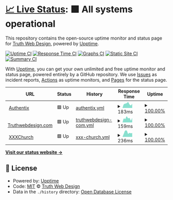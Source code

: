 # [📈 Live Status](https://upptime.truthwebdesign.com): <!--live status--> **🟩 All systems operational**

This repository contains the open-source uptime monitor and status page for [Truth Web Design](http://truthwebdesign.com), powered by [Upptime](https://github.com/upptime/upptime).

[![Uptime CI](https://github.com/TruthWebDesign/upptime/workflows/Uptime%20CI/badge.svg)](https://github.com/TruthWebDesign/upptime/actions?query=workflow%3A%22Uptime+CI%22)
[![Response Time CI](https://github.com/TruthWebDesign/upptime/workflows/Response%20Time%20CI/badge.svg)](https://github.com/TruthWebDesign/upptime/actions?query=workflow%3A%22Response+Time+CI%22)
[![Graphs CI](https://github.com/TruthWebDesign/upptime/workflows/Graphs%20CI/badge.svg)](https://github.com/TruthWebDesign/upptime/actions?query=workflow%3A%22Graphs+CI%22)
[![Static Site CI](https://github.com/TruthWebDesign/upptime/workflows/Static%20Site%20CI/badge.svg)](https://github.com/TruthWebDesign/upptime/actions?query=workflow%3A%22Static+Site+CI%22)
[![Summary CI](https://github.com/TruthWebDesign/upptime/workflows/Summary%20CI/badge.svg)](https://github.com/TruthWebDesign/upptime/actions?query=workflow%3A%22Summary+CI%22)

With [Upptime](https://upptime.js.org), you can get your own unlimited and free uptime monitor and status page, powered entirely by a GitHub repository. We use [Issues](https://github.com/TruthWebDesign/upptime/issues) as incident reports, [Actions](https://github.com/TruthWebDesign/upptime/actions) as uptime monitors, and [Pages](https://upptime.truthwebdesign.com) for the status page.

<!--start: status pages-->
<!-- This summary is generated by Upptime (https://github.com/upptime/upptime) -->
<!-- Do not edit this manually, your changes will be overwritten -->
<!-- prettier-ignore -->
| URL | Status | History | Response Time | Uptime |
| --- | ------ | ------- | ------------- | ------ |
| <img alt="" src="https://icons.duckduckgo.com/ip3/authentix.com.ico" height="13"> [Authentix](https://authentix.com) | 🟩 Up | [authentix.yml](https://github.com/TruthWebDesign/upptime/commits/HEAD/history/authentix.yml) | <details><summary><img alt="Response time graph" src="./graphs/authentix/response-time-week.png" height="20"> 183ms</summary><br><a href="https://upptime.truthweb.com/history/authentix"><img alt="Response time 299" src="https://img.shields.io/endpoint?url=https%3A%2F%2Fraw.githubusercontent.com%2FTruthWebDesign%2Fupptime%2FHEAD%2Fapi%2Fauthentix%2Fresponse-time.json"></a><br><a href="https://upptime.truthweb.com/history/authentix"><img alt="24-hour response time 121" src="https://img.shields.io/endpoint?url=https%3A%2F%2Fraw.githubusercontent.com%2FTruthWebDesign%2Fupptime%2FHEAD%2Fapi%2Fauthentix%2Fresponse-time-day.json"></a><br><a href="https://upptime.truthweb.com/history/authentix"><img alt="7-day response time 183" src="https://img.shields.io/endpoint?url=https%3A%2F%2Fraw.githubusercontent.com%2FTruthWebDesign%2Fupptime%2FHEAD%2Fapi%2Fauthentix%2Fresponse-time-week.json"></a><br><a href="https://upptime.truthweb.com/history/authentix"><img alt="30-day response time 193" src="https://img.shields.io/endpoint?url=https%3A%2F%2Fraw.githubusercontent.com%2FTruthWebDesign%2Fupptime%2FHEAD%2Fapi%2Fauthentix%2Fresponse-time-month.json"></a><br><a href="https://upptime.truthweb.com/history/authentix"><img alt="1-year response time 272" src="https://img.shields.io/endpoint?url=https%3A%2F%2Fraw.githubusercontent.com%2FTruthWebDesign%2Fupptime%2FHEAD%2Fapi%2Fauthentix%2Fresponse-time-year.json"></a></details> | <details><summary><a href="https://upptime.truthweb.com/history/authentix">100.00%</a></summary><a href="https://upptime.truthweb.com/history/authentix"><img alt="All-time uptime 99.80%" src="https://img.shields.io/endpoint?url=https%3A%2F%2Fraw.githubusercontent.com%2FTruthWebDesign%2Fupptime%2FHEAD%2Fapi%2Fauthentix%2Fuptime.json"></a><br><a href="https://upptime.truthweb.com/history/authentix"><img alt="24-hour uptime 100.00%" src="https://img.shields.io/endpoint?url=https%3A%2F%2Fraw.githubusercontent.com%2FTruthWebDesign%2Fupptime%2FHEAD%2Fapi%2Fauthentix%2Fuptime-day.json"></a><br><a href="https://upptime.truthweb.com/history/authentix"><img alt="7-day uptime 100.00%" src="https://img.shields.io/endpoint?url=https%3A%2F%2Fraw.githubusercontent.com%2FTruthWebDesign%2Fupptime%2FHEAD%2Fapi%2Fauthentix%2Fuptime-week.json"></a><br><a href="https://upptime.truthweb.com/history/authentix"><img alt="30-day uptime 99.94%" src="https://img.shields.io/endpoint?url=https%3A%2F%2Fraw.githubusercontent.com%2FTruthWebDesign%2Fupptime%2FHEAD%2Fapi%2Fauthentix%2Fuptime-month.json"></a><br><a href="https://upptime.truthweb.com/history/authentix"><img alt="1-year uptime 99.98%" src="https://img.shields.io/endpoint?url=https%3A%2F%2Fraw.githubusercontent.com%2FTruthWebDesign%2Fupptime%2FHEAD%2Fapi%2Fauthentix%2Fuptime-year.json"></a></details>
| <img alt="" src="https://icons.duckduckgo.com/ip3/truthwebdesign.com.ico" height="13"> [Truthwebdesign.com](https://truthwebdesign.com) | 🟩 Up | [truthwebdesign-com.yml](https://github.com/TruthWebDesign/upptime/commits/HEAD/history/truthwebdesign-com.yml) | <details><summary><img alt="Response time graph" src="./graphs/truthwebdesign-com/response-time-week.png" height="20"> 159ms</summary><br><a href="https://upptime.truthweb.com/history/truthwebdesign-com"><img alt="Response time 418" src="https://img.shields.io/endpoint?url=https%3A%2F%2Fraw.githubusercontent.com%2FTruthWebDesign%2Fupptime%2FHEAD%2Fapi%2Ftruthwebdesign-com%2Fresponse-time.json"></a><br><a href="https://upptime.truthweb.com/history/truthwebdesign-com"><img alt="24-hour response time 172" src="https://img.shields.io/endpoint?url=https%3A%2F%2Fraw.githubusercontent.com%2FTruthWebDesign%2Fupptime%2FHEAD%2Fapi%2Ftruthwebdesign-com%2Fresponse-time-day.json"></a><br><a href="https://upptime.truthweb.com/history/truthwebdesign-com"><img alt="7-day response time 159" src="https://img.shields.io/endpoint?url=https%3A%2F%2Fraw.githubusercontent.com%2FTruthWebDesign%2Fupptime%2FHEAD%2Fapi%2Ftruthwebdesign-com%2Fresponse-time-week.json"></a><br><a href="https://upptime.truthweb.com/history/truthwebdesign-com"><img alt="30-day response time 198" src="https://img.shields.io/endpoint?url=https%3A%2F%2Fraw.githubusercontent.com%2FTruthWebDesign%2Fupptime%2FHEAD%2Fapi%2Ftruthwebdesign-com%2Fresponse-time-month.json"></a><br><a href="https://upptime.truthweb.com/history/truthwebdesign-com"><img alt="1-year response time 365" src="https://img.shields.io/endpoint?url=https%3A%2F%2Fraw.githubusercontent.com%2FTruthWebDesign%2Fupptime%2FHEAD%2Fapi%2Ftruthwebdesign-com%2Fresponse-time-year.json"></a></details> | <details><summary><a href="https://upptime.truthweb.com/history/truthwebdesign-com">100.00%</a></summary><a href="https://upptime.truthweb.com/history/truthwebdesign-com"><img alt="All-time uptime 99.86%" src="https://img.shields.io/endpoint?url=https%3A%2F%2Fraw.githubusercontent.com%2FTruthWebDesign%2Fupptime%2FHEAD%2Fapi%2Ftruthwebdesign-com%2Fuptime.json"></a><br><a href="https://upptime.truthweb.com/history/truthwebdesign-com"><img alt="24-hour uptime 100.00%" src="https://img.shields.io/endpoint?url=https%3A%2F%2Fraw.githubusercontent.com%2FTruthWebDesign%2Fupptime%2FHEAD%2Fapi%2Ftruthwebdesign-com%2Fuptime-day.json"></a><br><a href="https://upptime.truthweb.com/history/truthwebdesign-com"><img alt="7-day uptime 100.00%" src="https://img.shields.io/endpoint?url=https%3A%2F%2Fraw.githubusercontent.com%2FTruthWebDesign%2Fupptime%2FHEAD%2Fapi%2Ftruthwebdesign-com%2Fuptime-week.json"></a><br><a href="https://upptime.truthweb.com/history/truthwebdesign-com"><img alt="30-day uptime 99.94%" src="https://img.shields.io/endpoint?url=https%3A%2F%2Fraw.githubusercontent.com%2FTruthWebDesign%2Fupptime%2FHEAD%2Fapi%2Ftruthwebdesign-com%2Fuptime-month.json"></a><br><a href="https://upptime.truthweb.com/history/truthwebdesign-com"><img alt="1-year uptime 99.79%" src="https://img.shields.io/endpoint?url=https%3A%2F%2Fraw.githubusercontent.com%2FTruthWebDesign%2Fupptime%2FHEAD%2Fapi%2Ftruthwebdesign-com%2Fuptime-year.json"></a></details>
| <img alt="" src="https://icons.duckduckgo.com/ip3/xxxchurch.com.ico" height="13"> [XXXChurch](https://xxxchurch.com) | 🟩 Up | [xxx-church.yml](https://github.com/TruthWebDesign/upptime/commits/HEAD/history/xxx-church.yml) | <details><summary><img alt="Response time graph" src="./graphs/xxx-church/response-time-week.png" height="20"> 236ms</summary><br><a href="https://upptime.truthweb.com/history/xxx-church"><img alt="Response time 292" src="https://img.shields.io/endpoint?url=https%3A%2F%2Fraw.githubusercontent.com%2FTruthWebDesign%2Fupptime%2FHEAD%2Fapi%2Fxxx-church%2Fresponse-time.json"></a><br><a href="https://upptime.truthweb.com/history/xxx-church"><img alt="24-hour response time 189" src="https://img.shields.io/endpoint?url=https%3A%2F%2Fraw.githubusercontent.com%2FTruthWebDesign%2Fupptime%2FHEAD%2Fapi%2Fxxx-church%2Fresponse-time-day.json"></a><br><a href="https://upptime.truthweb.com/history/xxx-church"><img alt="7-day response time 236" src="https://img.shields.io/endpoint?url=https%3A%2F%2Fraw.githubusercontent.com%2FTruthWebDesign%2Fupptime%2FHEAD%2Fapi%2Fxxx-church%2Fresponse-time-week.json"></a><br><a href="https://upptime.truthweb.com/history/xxx-church"><img alt="30-day response time 236" src="https://img.shields.io/endpoint?url=https%3A%2F%2Fraw.githubusercontent.com%2FTruthWebDesign%2Fupptime%2FHEAD%2Fapi%2Fxxx-church%2Fresponse-time-month.json"></a><br><a href="https://upptime.truthweb.com/history/xxx-church"><img alt="1-year response time 248" src="https://img.shields.io/endpoint?url=https%3A%2F%2Fraw.githubusercontent.com%2FTruthWebDesign%2Fupptime%2FHEAD%2Fapi%2Fxxx-church%2Fresponse-time-year.json"></a></details> | <details><summary><a href="https://upptime.truthweb.com/history/xxx-church">100.00%</a></summary><a href="https://upptime.truthweb.com/history/xxx-church"><img alt="All-time uptime 99.96%" src="https://img.shields.io/endpoint?url=https%3A%2F%2Fraw.githubusercontent.com%2FTruthWebDesign%2Fupptime%2FHEAD%2Fapi%2Fxxx-church%2Fuptime.json"></a><br><a href="https://upptime.truthweb.com/history/xxx-church"><img alt="24-hour uptime 100.00%" src="https://img.shields.io/endpoint?url=https%3A%2F%2Fraw.githubusercontent.com%2FTruthWebDesign%2Fupptime%2FHEAD%2Fapi%2Fxxx-church%2Fuptime-day.json"></a><br><a href="https://upptime.truthweb.com/history/xxx-church"><img alt="7-day uptime 100.00%" src="https://img.shields.io/endpoint?url=https%3A%2F%2Fraw.githubusercontent.com%2FTruthWebDesign%2Fupptime%2FHEAD%2Fapi%2Fxxx-church%2Fuptime-week.json"></a><br><a href="https://upptime.truthweb.com/history/xxx-church"><img alt="30-day uptime 99.94%" src="https://img.shields.io/endpoint?url=https%3A%2F%2Fraw.githubusercontent.com%2FTruthWebDesign%2Fupptime%2FHEAD%2Fapi%2Fxxx-church%2Fuptime-month.json"></a><br><a href="https://upptime.truthweb.com/history/xxx-church"><img alt="1-year uptime 99.99%" src="https://img.shields.io/endpoint?url=https%3A%2F%2Fraw.githubusercontent.com%2FTruthWebDesign%2Fupptime%2FHEAD%2Fapi%2Fxxx-church%2Fuptime-year.json"></a></details>

<!--end: status pages-->

[**Visit our status website →**](https://upptime.truthwebdesign.com)

## 📄 License

- Powered by: [Upptime](https://github.com/upptime/upptime)
- Code: [MIT](./LICENSE) © [Truth Web Design](http://truthwebdesign.com)
- Data in the `./history` directory: [Open Database License](https://opendatacommons.org/licenses/odbl/1-0/)
